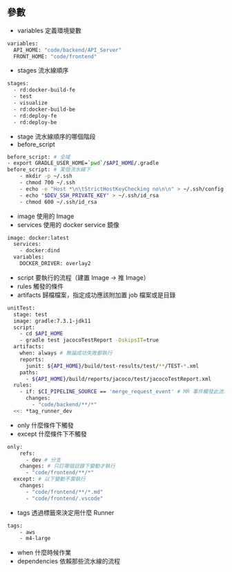 ## 參數
- variables 定義環境變數
```bash
variables:
  API_HOME: "code/backend/API_Server"
  FRONT_HOME: "code/frontend"
```
- stages 流水線順序
```bash
stages:
  - rd:docker-build-fe
  - test
  - visualize
  - rd:docker-build-be
  - rd:deploy-fe
  - rd:deploy-be

```
- stage 流水線順序的哪個階段
- before_script
```bash
before_script: # 全域
- export GRADLE_USER_HOME=`pwd`/$API_HOME/.gradle
before_script: # 某個流水線下
    - mkdir -p ~/.ssh
    - chmod 700 ~/.ssh
    - echo -e "Host *\n\tStrictHostKeyChecking no\n\n" > ~/.ssh/config
    - echo "$DEV_SSH_PRIVATE_KEY" > ~/.ssh/id_rsa
    - chmod 600 ~/.ssh/id_rsa
```
- image 使用的 Image
- services 使用的 docker service 鏡像
```bash
image: docker:latest
  services:
    - docker:dind
  variables:
    DOCKER_DRIVER: overlay2
```
- script 要執行的流程（建置 Image -> 推 Image）
- rules 觸發的條件
- artifacts 歸檔檔案，指定成功應該附加置 job 檔案或是目錄
```bash
unitTest:
  stage: test
  image: gradle:7.3.1-jdk11
  script:
    - cd $API_HOME
    - gradle test jacocoTestReport -DskipsIT=true
  artifacts:
    when: always # 無論成功失敗都執行
    reports:
      junit: ${API_HOME}/build/test-results/test/**/TEST-*.xml
    paths: 
      - ${API_HOME}/build/reports/jacoco/test/jacocoTestReport.xml
  rules:
    - if: $CI_PIPELINE_SOURCE == 'merge_request_event' # MR 事件觸發此流水線
      changes:
        - "code/backend/**/*"
  <<: *tag_runner_dev
```
- only 什麼條件下觸發
- except 	什麼條件下不觸發
```bash
only:
    refs:
      - dev # 分支
    changes: # 只訂哪個目錄下變動才執行
      - "code/frontend/**/*" 
  except: # 以下變動不需執行
    changes:
      - "code/frontend/**/*.md"
      - "code/frontend/.vscode"

```
- tags 透過標籤來決定用什麼 Runner
```bash
tags:
    - aws
    - m4-large
```
- when 什麼時候作業
- dependencies 依賴那些流水線的流程
